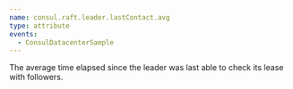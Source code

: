 ```yaml
---
name: consul.raft.leader.lastContact.avg
type: attribute
events:
  - ConsulDatacenterSample
---
```


The average time elapsed since the leader was last able to check its lease with followers.